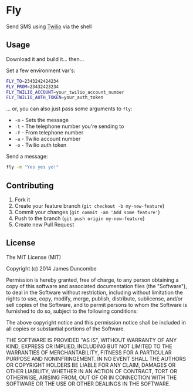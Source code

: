 # Fly
Send SMS using [Twilio](https://www.twilio.com/sms/api) via the shell

## Usage

Download it and build it... then...

Set a few environment var's:

```zsh
FLY_TO=2343242424234
FLY_FROM=23432423234
FLY_TWILIO_ACCOUNT=your_twilio_account_number
FLY_TWILIO_AUTH_TOKEN=your_auth_token
```

... or, you can also just pass some arguments to `fly`:

- `-m` - Sets the message
- `-t` - The telephone number you're sending to
- `-f` - From telephone number
- `-a` - Twilio account number
- `-o` - Twilio auth token

Send a message:

```zsh
fly -m "Yes yes yo!"
```


## Contributing

1. Fork it
2. Create your feature branch (`git checkout -b my-new-feature`)
3. Commit your changes (`git commit -am 'Add some feature'`)
4. Push to the branch (`git push origin my-new-feature`)
5. Create new Pull Request

## License

The MIT License (MIT)

Copyright (c) 2014 James Duncombe

Permission is hereby granted, free of charge, to any person obtaining a copy of
this software and associated documentation files (the "Software"), to deal in
the Software without restriction, including without limitation the rights to
use, copy, modify, merge, publish, distribute, sublicense, and/or sell copies of
the Software, and to permit persons to whom the Software is furnished to do so,
subject to the following conditions:

The above copyright notice and this permission notice shall be included in all
copies or substantial portions of the Software.

THE SOFTWARE IS PROVIDED "AS IS", WITHOUT WARRANTY OF ANY KIND, EXPRESS OR
IMPLIED, INCLUDING BUT NOT LIMITED TO THE WARRANTIES OF MERCHANTABILITY, FITNESS
FOR A PARTICULAR PURPOSE AND NONINFRINGEMENT. IN NO EVENT SHALL THE AUTHORS OR
COPYRIGHT HOLDERS BE LIABLE FOR ANY CLAIM, DAMAGES OR OTHER LIABILITY, WHETHER
IN AN ACTION OF CONTRACT, TORT OR OTHERWISE, ARISING FROM, OUT OF OR IN
CONNECTION WITH THE SOFTWARE OR THE USE OR OTHER DEALINGS IN THE SOFTWARE.
